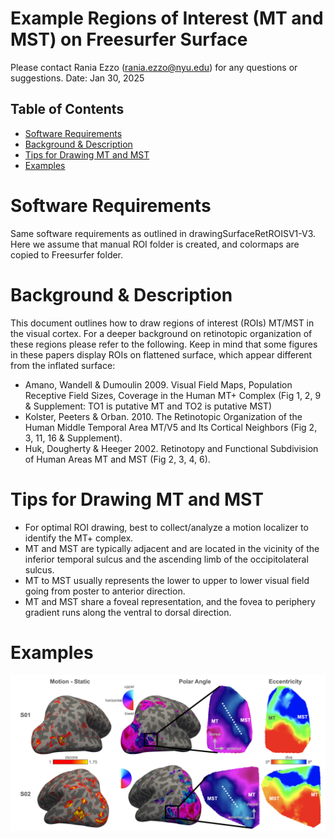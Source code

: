 # Example Regions of Interest (MT and MST) on Freesurfer Surface <!-- omit in toc -->

Please contact Rania Ezzo (rania.ezzo@nyu.edu) for any questions or suggestions.
Date: Jan 30, 2025

## Table of Contents <!-- omit in toc -->
- [Software Requirements](#software-requirements)
- [Background \& Description](#background--description)
- [Tips for Drawing MT and MST](#tips-for-drawing-mt-and-mst)
- [Examples](#examples)

# Software Requirements
Same software requirements as outlined in drawingSurfaceRetROISV1-V3. Here we assume that manual ROI folder is created, and colormaps are copied to Freesurfer folder.


# Background & Description
This document outlines how to draw regions of interest (ROIs) MT/MST in the visual cortex. For a deeper background on retinotopic organization of these regions please refer to the following. Keep in mind that some figures in these papers display ROIs on flattened surface, which appear different from the inflated surface:

- Amano, Wandell & Dumoulin 2009. Visual Field Maps, Population Receptive Field Sizes, Coverage in the Human MT+ Complex (Fig 1, 2, 9 & Supplement: TO1 is putative MT and TO2 is putative MST)
- Kolster, Peeters & Orban. 2010. The Retinotopic Organization of the Human Middle Temporal Area MT/V5 and Its Cortical Neighbors (Fig 2, 3, 11, 16 & Supplement).
- Huk, Dougherty & Heeger 2002. Retinotopy and Functional Subdivision of Human Areas MT and MST (Fig 2, 3, 4, 6).


# Tips for Drawing MT and MST
- For optimal ROI drawing, best to collect/analyze a motion localizer to identify the MT+ complex.
- MT and MST are typically adjacent and are located in the vicinity of the inferior temporal sulcus and the ascending limb of the occipitolateral sulcus.
- MT to MST usually represents the lower to upper to lower visual field going from poster to anterior direction.
- MT and MST share a foveal representation, and the fovea to periphery gradient runs along the ventral to dorsal direction.

# Examples
   
<div style="display: flex; justify-content: space-around;">
   <img src="images/exampleRetMTMST/MT_MST_func_ret_2subjs.png" width="1000">
</div>

